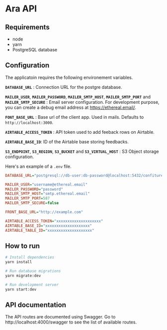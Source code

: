# Ara API

## Requirements

- node
- yarn
- PostgreSQL database

## Configuration

The applicatoin requires the following environement variables.

**`DATABASE_URL`** : Connection URL for the postgre database.

**`MAILER_USER`**,
**`MAILER_PASSWORD`**,
**`MAILER_SMTP_HOST`**,
**`MAILER_SMTP_PORT`** and
**`MAILER_SMTP_SECURE`** : Email server configuration. For development purpose, you can create a debug email address at https://ethereal.email/.

**`FONT_BASE_URL`** : Base url of the client app. Used in mails. Defaults to `http://localhost:3000`.

**`AIRTABLE_ACCESS_TOKEN`** : API token used to add feeback rows on Airtable.

**`AIRTABLE_BASE_ID`**: ID of the Airtable base storing feedbacks.

**`S3_ENDPOINT`**,
**`S3_REGION`**,
**`S3_BUCKET`** and
**`S3_VIRTUAL_HOST`** : S3 Object storage configuration.

Here's an example of a `.env` file.

```ini
DATABASE_URL="postgresql://db-user:db-password@localhost:5432/confiture-db"

MAILER_USER="username@ethereal.email"
MAILER_PASSWORD="password"
MAILER_SMTP_HOST="smtp.ethereal.email"
MAILER_SMTP_PORT=587
MAILER_SMTP_SECURE=false

FRONT_BASE_URL="http://example.com"

AIRTABLE_ACCESS_TOKEN="xxxxxxxxxxxxxxxxxxxx"
AIRTABLE_BASE_ID="xxxxxxxxxxxxxxxxxxxx"
AIRTABLE_TABLE_ID="xxxxxxxxxxxxxxxxxxxx"
```

## How to run

```sh
# Install dependencies
yarn install

# Run database migrations
yarn migrate:dev

# Run development server
yarn start:dev
```

## API documentation

The API routes are documented using Swagger. Go to http://localhost:4000/swagger
to see the list of available routes.
